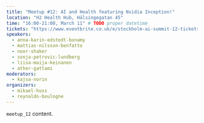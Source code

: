 ```yaml
---
title: "Meetup #12: AI and Health featuring Nvidia Inception!"
location: "H2 Health Hub, Hälsingegatan 45"
time: "16:00-21:00, March 11" # TODO proper datetime
tickets: "https://www.eventbrite.co.uk/e/stockholm-ai-summit-12-tickets-57725534628"
speakers:
  - anna-karin-edstedt-bonamy
  - mattias-nilsson-benfatto
  - noor-shaker
  - sonja-petrovic-lundberg
  - liisa-maija-keinanen
  - ather-gattami
moderators:
  - kajsa-norin
organizers:
  - mikael-huss
  - reynaldo-boulogne
---
```

`meetup_12` content.
